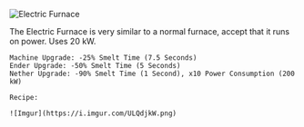 ![Electric Furnace](https://i.imgur.com/R1cHh3m.png?1)

The Electric Furnace is very similar to a normal furnace, accept that it runs on power. Uses 20 kW.

```
Machine Upgrade: -25% Smelt Time (7.5 Seconds)
Ender Upgrade: -50% Smelt Time (5 Seconds)
Nether Upgrade: -90% Smelt Time (1 Second), x10 Power Consumption (200 kW) 

Recipe:

![Imgur](https://i.imgur.com/ULQdjkW.png)